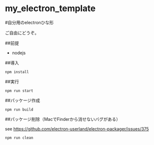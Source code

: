 my_electron_template
=====================

#自分用のelectronひな形

ご自由にどうぞ。

##前提
* nodejs

##導入

    npm install

##実行

    npm run start

##パッケージ作成

    npm run build

##パッケージ削除（MacでFinderから消せないバグがある）

see https://github.com/electron-userland/electron-packager/issues/375

    npm run clean

